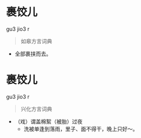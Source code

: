 # 裹饺儿
gu3 jio3 r
> 如皋方言词典
- 全部裹挟而去。

# 裹饺儿
gu3 jio3 r
> 兴化方言词典
- （戏）谓盖棉絮（被胎）过夜
  - 洗被单逢到落雨，里子、面不得干，晚上只好～。
